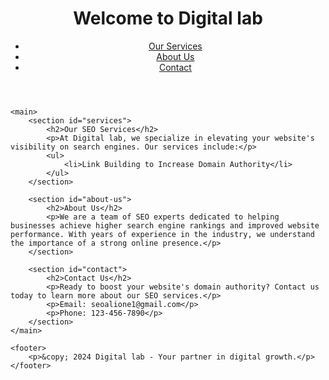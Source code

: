 <!DOCTYPE html>
<html lang="en">
<head>
    <meta charset="UTF-8">
    <meta name="viewport" content="width=device-width, initial-scale=1.0">
    <meta name="description" content="Digital lab offers professional SEO services to boost your website's domain authority and improve search engine rankings.">
    <meta name="keywords" content="SEO services, increase domain authority, search engine optimization, Navtech">
    <title>Professional SEO Services | Digital lab</title>
</head>
<body>
    <header>
        <h1>Welcome to Digital lab</h1>
        <nav>
            <ul>
                <li><a href="#services">Our Services</a></li>
                <li><a href="#about-us">About Us</a></li>
                <li><a href="#contact">Contact</a></li>
            </ul>
        </nav>
    </header>

    <main>
        <section id="services">
            <h2>Our SEO Services</h2>
            <p>At Digital lab, we specialize in elevating your website's visibility on search engines. Our services include:</p>
            <ul>
                <li>Link Building to Increase Domain Authority</li>
            </ul>
        </section>

        <section id="about-us">
            <h2>About Us</h2>
            <p>We are a team of SEO experts dedicated to helping businesses achieve higher search engine rankings and improved website performance. With years of experience in the industry, we understand the importance of a strong online presence.</p>
        </section>

        <section id="contact">
            <h2>Contact Us</h2>
            <p>Ready to boost your website's domain authority? Contact us today to learn more about our SEO services.</p>
            <p>Email: seoalione1@gmail.com</p>
            <p>Phone: 123-456-7890</p>
        </section>
    </main>

    <footer>
        <p>&copy; 2024 Digital lab - Your partner in digital growth.</p>
    </footer>
<a href="https://techsahib1.weebly.com/"> </a>
<a href="https://techsahib2.weebly.com/"> </a>
<a href="https://techsahib3.weebly.com/"> </a>
<a href="https://techsahib4.weebly.com/"> </a>
<a href="https://techsahib5.weebly.com/"> </a>
<a href="https://techsahib6.weebly.com/"> </a>
<a href="https://techsahib7.weebly.com/"> </a>
<a href="https://techsahib8.weebly.com/"> </a>
<a href="https://techsahib9.weebly.com/"> </a>
<a href="https://techsahib10.weebly.com/"> </a>
<a href="https://techsahib11.weebly.com/"> </a>
<a href="https://techsahib12.weebly.com/"> </a>
<a href="https://techsahib13.weebly.com/"> </a>
<a href="https://techsahib14.weebly.com/"> </a>
<a href="https://techsahib15.weebly.com/"> </a>
<a href="https://techsahib16.weebly.com/"> </a>
<a href="https://techsahib17.weebly.com/"> </a>
<a href="https://techsahib18.weebly.com/"> </a>
<a href="https://techsahib19.weebly.com/"> </a>
<a href="https://techsahib20.weebly.com/"> </a>
<a href="https://techsahib21.weebly.com/"> </a>
<a href="https://techsahib22.weebly.com/"> </a>
<a href="https://techsahib23.weebly.com/"> </a>
<a href="https://techsahib24.weebly.com/"> </a>
<a href="https://techsahib25.weebly.com/"> </a>
<a href="https://techsahib26.weebly.com/"> </a>
<a href="https://techsahib27.weebly.com/"> </a>
<a href="https://techsahib28.weebly.com/"> </a>
<a href="https://techsahib29.weebly.com/"> </a>
<a href="https://techsahib30.weebly.com/"> </a>
<a href="https://techsahib31.weebly.com/"> </a>
<a href="https://techsahib32.weebly.com/"> </a>
<a href="https://techsahib33.weebly.com/"> </a>
<a href="https://techsahib34.weebly.com/"> </a>
<a href="https://techsahib35.weebly.com/"> </a>
<a href="https://techsahib36.weebly.com/"> </a>
<a href="https://techsahib37.weebly.com/"> </a>
<a href="https://techsahib38.weebly.com/"> </a>
<a href="https://techsahib39.weebly.com/"> </a>
<a href="https://techsahib40.weebly.com/"> </a>
<a href="https://techsahib41.weebly.com/"> </a>
<a href="https://techsahib42.weebly.com/"> </a>
<a href="https://techsahib43.weebly.com/"> </a>
<a href="https://techsahib44.weebly.com/"> </a>
<a href="https://techsahib45.weebly.com/"> </a>
<a href="https://techsahib46.weebly.com/"> </a>
<a href="https://techsahib47.weebly.com/"> </a>
<a href="https://techsahib48.weebly.com/"> </a>
<a href="https://techsahib49.weebly.com/"> </a>
<a href="https://techsahib50.weebly.com/"> </a>
<a href="https://techsahib51.weebly.com/"> </a>
<a href="https://techsahib52.weebly.com/"> </a>
<a href="https://techsahib53.weebly.com/"> </a>
<a href="https://techsahib54.weebly.com/"> </a>
<a href="https://techsahib55.weebly.com/"> </a>
<a href="https://techsahib56.weebly.com/"> </a>
<a href="https://techsahib57.weebly.com/"> </a>
<a href="https://techsahib58.weebly.com/"> </a>
<a href="https://techsahib59.weebly.com/"> </a>
<a href="https://techsahib60.weebly.com/"> </a>
<a href="https://techsahib61.weebly.com/"> </a>
<a href="https://techsahib62.weebly.com/"> </a>
<a href="https://techsahib63.weebly.com/"> </a>
<a href="https://techsahib64.weebly.com/"> </a>
<a href="https://techsahib65.weebly.com/"> </a>
<a href="https://techsahib66.weebly.com/"> </a>
<a href="https://techsahib67.weebly.com/"> </a>
<a href="https://techsahib68.weebly.com/"> </a>
<a href="https://techsahib69.weebly.com/"> </a>
<a href="https://techsahib70.weebly.com/"> </a>
<a href="https://techsahib76.weebly.com/"> </a>
<a href="https://techsahib77.weebly.com/"> </a>
<a href="https://techsahib78.weebly.com/"> </a>
<a href="https://techsahib79.weebly.com/"> </a>
<a href="https://techsahib80.weebly.com/"> </a>
<a href="https://techsahib71.weebly.com/"> </a>
<a href="https://techsahib72.weebly.com/"> </a>
<a href="https://techsahib73.weebly.com/"> </a>
<a href="https://techsahib74.weebly.com/"> </a>
<a href="https://techsahib75.weebly.com/"> </a>
<a href="https://techietrends1.weebly.com/"> </a>
<a href="https://techietrends2.weebly.com/"> </a>
<a href="https://techietrends3.weebly.com/"> </a>
<a href="https://techietrends4.weebly.com/"> </a>
<a href="https://techietrends5.weebly.com/"> </a>
<a href="https://techietrends6.weebly.com/"> </a>
<a href="https://techietrends7.weebly.com/"> </a>
<a href="https://techietrends8.weebly.com/"> </a>
<a href="https://techietrends9.weebly.com/"> </a>
<a href="https://techietrends10.weebly.com/"> </a>
<a href="https://techietrends11.weebly.com/"> </a>
<a href="https://techietrends12.weebly.com/"> </a>
<a href="https://techietrends13.weebly.com/"> </a>
<a href="https://techietrends14.weebly.com/"> </a>
<a href="https://techietrends15.weebly.com/"> </a>
<a href="https://techietrends16.weebly.com/"> </a>
<a href="https://techietrends17.weebly.com/"> </a>
<a href="https://techietrends18.weebly.com/"> </a>
<a href="https://techietrends19.weebly.com/"> </a>
<a href="https://techietrends20.weebly.com/"> </a>
<a href="https://techietrends31.weebly.com/"> </a>
<a href="https://techietrends32.weebly.com/"> </a>
<a href="https://techietrends33.weebly.com/"> </a>
<a href="https://techietrends34.weebly.com/"> </a>
<a href="https://techietrends35.weebly.com/"> </a>
<a href="https://techietrends36.weebly.com/"> </a>
<a href="https://techietrends37.weebly.com/"> </a>
<a href="https://techietrends38.weebly.com/"> </a>
<a href="https://techietrends39.weebly.com/"> </a>
<a href="https://techietrends40.weebly.com/"> </a>
<a href="https://techietrends21.weebly.com/"> </a>
<a href="https://techietrends22.weebly.com/"> </a>
<a href="https://techietrends23.weebly.com/"> </a>
<a href="https://techietrends24.weebly.com/"> </a>
<a href="https://techietrends25.weebly.com/"> </a>
<a href="https://techietrends26.weebly.com/"> </a>
<a href="https://techietrends27.weebly.com/"> </a>
<a href="https://techietrends28.weebly.com/"> </a>
<a href="https://techietrends29.weebly.com/"> </a>
<a href="https://techietrends30.weebly.com/"> </a>
<a href="https://techietrends41.weebly.com/"> </a>
<a href="https://techietrends42.weebly.com/"> </a>
<a href="https://techietrends43.weebly.com/"> </a>
<a href="https://techietrends44.weebly.com/"> </a>
<a href="https://techietrends45.weebly.com/"> </a>
<a href="https://techietrends46.weebly.com/"> </a>
<a href="https://techietrends47.weebly.com/"> </a>
<a href="https://techietrends48.weebly.com/"> </a>
<a href="https://techietrends49.weebly.com/"> </a>
<a href="https://techietrends50.weebly.com/"> </a>
<a href="https://techietrends51.weebly.com/"> </a>
<a href="https://techietrends52.weebly.com/"> </a>
<a href="https://techietrends53.weebly.com/"> </a>
<a href="https://techietrends54.weebly.com/"> </a>
<a href="https://techietrends55.weebly.com/"> </a>
<a href="https://techietrends56.weebly.com/"> </a>
<a href="https://techietrends57.weebly.com/"> </a>
<a href="https://techietrends58.weebly.com/"> </a>
<a href="https://techietrends59.weebly.com/"> </a>
<a href="https://techietrends60.weebly.com/"> </a>
<a href="https://techietrends61.weebly.com/"> </a>
<a href="https://techietrends62.weebly.com/"> </a>
<a href="https://techietrends63.weebly.com/"> </a>
<a href="https://techietrends64.weebly.com/"> </a>
<a href="https://techietrends65.weebly.com/"> </a>
<a href="https://techietrends66.weebly.com/"> </a>
<a href="https://techietrends67.weebly.com/"> </a>
<a href="https://techietrends68.weebly.com/"> </a>
<a href="https://techietrends69.weebly.com/"> </a>
<a href="https://techietrends70.weebly.com/"> </a>
<a href="https://techietrends71.weebly.com/"> </a>
<a href="https://techietrends72.weebly.com/"> </a>
<a href="https://techietrends73.weebly.com/"> </a>
<a href="https://techietrends74.weebly.com/"> </a>
<a href="https://techietrends75.weebly.com/"> </a>
<a href="https://techietrends76.weebly.com/"> </a>
<a href="https://techietrends77.weebly.com/"> </a>
<a href="https://techietrends78.weebly.com/"> </a>
<a href="https://techietrends79.weebly.com/"> </a>
<a href="https://techietrends80.weebly.com/"> </a>
<a href="https://thetechrank1.weebly.com/"> </a>
<a href="https://thetechrank2.weebly.com/"> </a>
<a href="https://thetechrank3.weebly.com/"> </a>
<a href="https://thetechrank4.weebly.com/"> </a>
<a href="https://thetechrank5.weebly.com/"> </a>
<a href="https://thetechrank6.weebly.com/"> </a>
<a href="https://thetechrank7.weebly.com/"> </a>
<a href="https://thetechrank8.weebly.com/"> </a>
<a href="https://thetechrank9.weebly.com/"> </a>
<a href="https://thetechrank10.weebly.com/"> </a>
<a href="https://thetechrank11.weebly.com/"> </a>
<a href="https://thetechrank12.weebly.com/"> </a>
<a href="https://thetechrank13.weebly.com/"> </a>
<a href="https://thetechrank14.weebly.com/"> </a>
<a href="https://thetechrank15.weebly.com/"> </a>
<a href="https://thetechrank16.weebly.com/"> </a>
<a href="https://thetechrank17.weebly.com/"> </a>
<a href="https://thetechrank18.weebly.com/"> </a>
<a href="https://thetechrank19.weebly.com/"> </a>
<a href="https://thetechrank20.weebly.com/"> </a>
<a href="https://thetechrank21.weebly.com/"> </a>
<a href="https://thetechrank22.weebly.com/"> </a>
<a href="https://thetechrank23.weebly.com/"> </a>
<a href="https://thetechrank24.weebly.com/"> </a>
<a href="https://thetechrank25.weebly.com/"> </a>
<a href="https://thetechrank26.weebly.com/"> </a>
<a href="https://thetechrank27.weebly.com/"> </a>
<a href="https://thetechrank28.weebly.com/"> </a>
<a href="https://thetechrank29.weebly.com/"> </a>
<a href="https://thetechrank30.weebly.com/"> </a>
<a href="https://thetechrank31.weebly.com/"> </a>
<a href="https://thetechrank32.weebly.com/"> </a>
<a href="https://thetechrank33.weebly.com/"> </a>
<a href="https://thetechrank34.weebly.com/"> </a>
<a href="https://thetechrank35.weebly.com/"> </a>
<a href="https://thetechrank36.weebly.com/"> </a>
<a href="https://thetechrank37.weebly.com/"> </a>
<a href="https://thetechrank38.weebly.com/"> </a>
<a href="https://thetechrank39.weebly.com/"> </a>
<a href="https://thetechrank40.weebly.com/"> </a>
<a href="https://thetechrank41.weebly.com/"> </a>
<a href="https://thetechrank42.weebly.com/"> </a>
<a href="https://thetechrank43.weebly.com/"> </a>
<a href="https://thetechrank44.weebly.com/"> </a>
<a href="https://thetechrank45.weebly.com/"> </a>
<a href="https://thetechrank46.weebly.com/"> </a>
<a href="https://thetechrank47.weebly.com/"> </a>
<a href="https://thetechrank48.weebly.com/"> </a>
<a href="https://thetechrank49.weebly.com/"> </a>
<a href="https://thetechrank50.weebly.com/"> </a>
<a href="https://thetechrank51.weebly.com/"> </a>
<a href="https://thetechrank52.weebly.com/"> </a>
<a href="https://thetechrank53.weebly.com/"> </a>
<a href="https://thetechrank54.weebly.com/"> </a>
<a href="https://thetechrank55.weebly.com/"> </a>
<a href="https://thetechrank56.weebly.com/"> </a>
<a href="https://thetechrank57.weebly.com/"> </a>
<a href="https://thetechrank58.weebly.com/"> </a>
<a href="https://thetechrank59.weebly.com/"> </a>
<a href="https://thetechrank60.weebly.com/"> </a>
<a href="https://thetechrank61.weebly.com/"> </a>
<a href="https://thetechrank62.weebly.com/"> </a>
<a href="https://thetechrank63.weebly.com/"> </a>
<a href="https://thetechrank64.weebly.com/"> </a>
<a href="https://thetechrank65.weebly.com/"> </a>
<a href="https://thetechrank66.weebly.com/"> </a>
<a href="https://thetechrank67.weebly.com/"> </a>
<a href="https://thetechrank68.weebly.com/"> </a>
<a href="https://thetechrank69.weebly.com/"> </a>
<a href="https://thetechrank70.weebly.com/"> </a>
<a href="https://thetechrank71.weebly.com/"> </a>
<a href="https://thetechrank72.weebly.com/"> </a>
<a href="https://thetechrank73.weebly.com/"> </a>
<a href="https://thetechrank74.weebly.com/"> </a>
<a href="https://thetechrank75.weebly.com/"> </a>
<a href="https://thetechrank76.weebly.com/"> </a>
<a href="https://thetechrank77.weebly.com/"> </a>
<a href="https://thetechrank78.weebly.com/"> </a>
<a href="https://thetechrank79.weebly.com/"> </a>
<a href="https://thetechrank80.weebly.com/"> </a>
<a href="https://thetechymind1.weebly.com/"> </a>
<a href="https://thetechymind2.weebly.com/"> </a>
<a href="https://thetechymind3.weebly.com/"> </a>
<a href="https://thetechymind4.weebly.com/"> </a>
<a href="https://thetechymind5.weebly.com/"> </a>
<a href="https://thetechymind6.weebly.com/"> </a>
<a href="https://thetechymind7.weebly.com/"> </a>
<a href="https://thetechymind8.weebly.com/"> </a>
<a href="https://thetechymind9.weebly.com/"> </a>
<a href="https://thetechymind10.weebly.com/"> </a>
<a href="https://thetechymind11.weebly.com/"> </a>
<a href="https://thetechymind12.weebly.com/"> </a>
<a href="https://thetechymind13.weebly.com/"> </a>
<a href="https://thetechymind14.weebly.com/"> </a>
<a href="https://thetechymind15.weebly.com/"> </a>
<a href="https://thetechymind16.weebly.com/"> </a>
<a href="https://thetechymind17.weebly.com/"> </a>
<a href="https://thetechymind18.weebly.com/"> </a>
<a href="https://thetechymind19.weebly.com/"> </a>
<a href="https://thetechymind20.weebly.com/"> </a>
<a href="https://thetechymind21.weebly.com/"> </a>
<a href="https://thetechymind22.weebly.com/"> </a>
<a href="https://thetechymind23.weebly.com/"> </a>
<a href="https://thetechymind24.weebly.com/"> </a>
<a href="https://thetechymind25.weebly.com/"> </a>
<a href="https://thetechymind26.weebly.com/"> </a>
<a href="https://thetechymind27.weebly.com/"> </a>
<a href="https://thetechymind28.weebly.com/"> </a>
<a href="https://thetechymind29.weebly.com/"> </a>
<a href="https://thetechymind30.weebly.com/"> </a>
<a href="https://thetechymind31.weebly.com/"> </a>
<a href="https://thetechymind32.weebly.com/"> </a>
<a href="https://thetechymind33.weebly.com/"> </a>
<a href="https://thetechymind34.weebly.com/"> </a>
<a href="https://thetechymind35.weebly.com/"> </a>
<a href="https://thetechymind36.weebly.com/"> </a>
<a href="https://thetechymind37.weebly.com/"> </a>
<a href="https://thetechymind38.weebly.com/"> </a>
<a href="https://thetechymind39.weebly.com/"> </a>
<a href="https://thetechymind40.weebly.com/"> </a>
<a href="https://thetechymind41.weebly.com/"> </a>
<a href="https://thetechymind42.weebly.com/"> </a>
<a href="https://thetechymind43.weebly.com/"> </a>
<a href="https://thetechymind44.weebly.com/"> </a>
<a href="https://thetechymind45.weebly.com/"> </a>
<a href="https://thetechymind46.weebly.com/"> </a>
<a href="https://thetechymind47.weebly.com/"> </a>
<a href="https://thetechymind48.weebly.com/"> </a>
<a href="https://thetechymind49.weebly.com/"> </a>
<a href="https://thetechymind50.weebly.com/"> </a>
<a href="https://thetechymind51.weebly.com/"> </a>
<a href="https://thetechymind52.weebly.com/"> </a>
<a href="https://thetechymind53.weebly.com/"> </a>
<a href="https://thetechymind54.weebly.com/"> </a>
<a href="https://thetechymind55.weebly.com/"> </a>
<a href="https://thetechymind56.weebly.com/"> </a>
<a href="https://thetechymind57.weebly.com/"> </a>
<a href="https://thetechymind58.weebly.com/"> </a>
<a href="https://thetechymind59.weebly.com/"> </a>
<a href="https://thetechymind60.weebly.com/"> </a>
</body>
</html>


